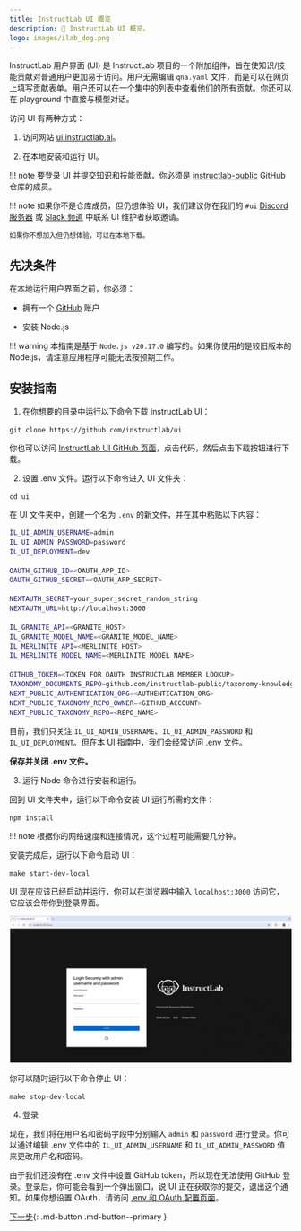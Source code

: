 ```yaml
---
title: InstructLab UI 概览
description: 🐶 InstructLab UI 概览。
logo: images/ilab_dog.png
---
```


InstructLab 用户界面 (UI) 是 InstructLab 项目的一个附加组件，旨在使知识/技能贡献对普通用户更加易于访问。用户无需编辑 `qna.yaml` 文件，而是可以在网页上填写贡献表单。用户还可以在一个集中的列表中查看他们的所有贡献。你还可以在 playground 中直接与模型对话。

访问 UI 有两种方式：

1. 访问网站 [ui.instructlab.ai](https://ui.instructlab.ai/)。

2. 在本地安装和运行 UI。


!!! note
    要登录 UI 并提交知识和技能贡献，你必须是 [instructlab-public](https://github.com/instructlab-public) GitHub 仓库的成员。

!!! note
    如果你不是仓库成员，但仍想体验 UI，我们建议你在我们的 `#ui` [Discord 服务器](https://instructlab.ai/discord) 或 [Slack 频道](https://join.slack.com/t/instruct-lab/shared_invite/zt-2kieyqiz9-zhXSxGnXk6uL_f3hVbD53g) 中联系 UI 维护者获取邀请。
    
    如果你不想加入但仍想体验，可以在本地下载。

## 先决条件

在本地运行用户界面之前，你必须：

* 拥有一个 [GitHub](https://github.com/) 账户

* 安装 Node.js

!!! warning
    本指南是基于 `Node.js v20.17.0` 编写的。如果你使用的是较旧版本的 Node.js，请注意应用程序可能无法按预期工作。

## 安装指南

1) 在你想要的目录中运行以下命令下载 InstructLab UI：

`git clone https://github.com/instructlab/ui`

你也可以访问 [InstructLab UI GitHub 页面](https://github.com/instructlab/ui)，点击代码，然后点击下载按钮进行下载。

2) 设置 .env 文件。运行以下命令进入 UI 文件夹：

`cd ui`

在 UI 文件夹中，创建一个名为 `.env` 的新文件，并在其中粘贴以下内容：

```bash
IL_UI_ADMIN_USERNAME=admin
IL_UI_ADMIN_PASSWORD=password
IL_UI_DEPLOYMENT=dev

OAUTH_GITHUB_ID=<OAUTH_APP_ID>
OAUTH_GITHUB_SECRET=<OAUTH_APP_SECRET>

NEXTAUTH_SECRET=your_super_secret_random_string
NEXTAUTH_URL=http://localhost:3000

IL_GRANITE_API=<GRANITE_HOST>
IL_GRANITE_MODEL_NAME=<GRANITE_MODEL_NAME>
IL_MERLINITE_API=<MERLINITE_HOST>
IL_MERLINITE_MODEL_NAME=<MERLINITE_MODEL_NAME>

GITHUB_TOKEN=<TOKEN FOR OAUTH INSTRUCTLAB MEMBER LOOKUP>
TAXONOMY_DOCUMENTS_REPO=github.com/instructlab-public/taxonomy-knowledge-docs
NEXT_PUBLIC_AUTHENTICATION_ORG=<AUTHENTICATION_ORG>
NEXT_PUBLIC_TAXONOMY_REPO_OWNER=<GITHUB_ACCOUNT>
NEXT_PUBLIC_TAXONOMY_REPO=<REPO_NAME>
```

目前，我们只关注 `IL_UI_ADMIN_USERNAME`、`IL_UI_ADMIN_PASSWORD` 和 `IL_UI_DEPLOYMENT`。但在本 UI 指南中，我们会经常访问 .env 文件。

__保存并关闭 .env 文件。__

3) 运行 Node 命令进行安装和运行。

回到 UI 文件夹中，运行以下命令安装 UI 运行所需的文件：

`npm install`

!!! note
    根据你的网络速度和连接情况，这个过程可能需要几分钟。

安装完成后，运行以下命令启动 UI：

`make start-dev-local`

UI 现在应该已经启动并运行，你可以在浏览器中输入 `localhost:3000` 访问它，它应该会带你到登录界面。

![UI 登录界面](../images/user-interface/ui_login_screen.png)

你可以随时运行以下命令停止 UI：

`make stop-dev-local`

4) 登录

现在，我们将在用户名和密码字段中分别输入 `admin` 和 `password` 进行登录。你可以通过编辑 .env 文件中的 `IL_UI_ADMIN_USERNAME` 和 `IL_UI_ADMIN_PASSWORD` 值来更改用户名和密码。

由于我们还没有在 .env 文件中设置 GitHub token，所以现在无法使用 GitHub 登录。登录后，你可能会看到一个弹出窗口，说 UI 正在获取你的提交，退出这个通知。如果你想设置 OAuth，请访问 [.env 和 OAuth 配置页面](/user-interface/env_oauth_config/)。

[下一步](/user-interface/playground_chat/){: .md-button .md-button--primary }
